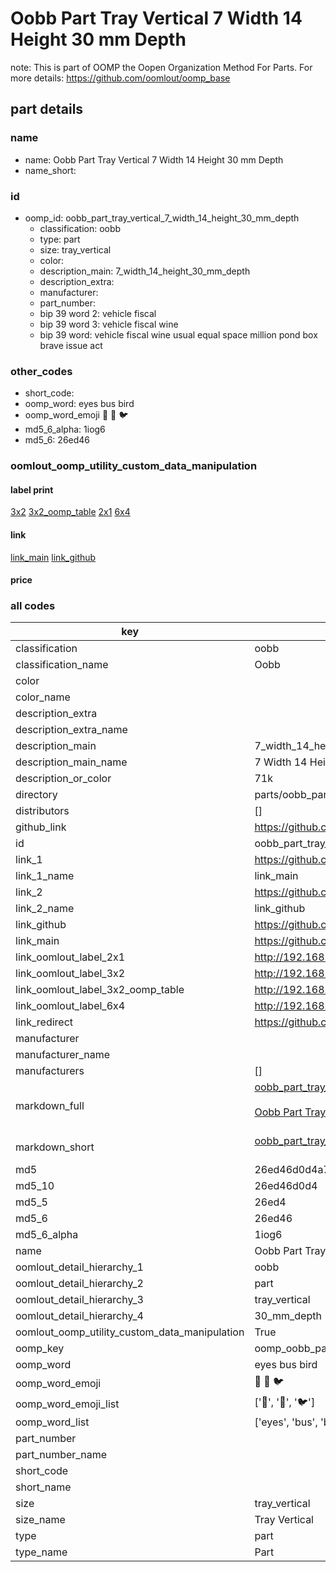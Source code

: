 # Oobb Part Tray Vertical 7 Width 14 Height 30 mm Depth  

note: This is part of OOMP the Oopen Organization Method For Parts. For more details: https://github.com/oomlout/oomp_base

##  part details
  







### name
* name: Oobb Part Tray Vertical 7 Width 14 Height 30 mm Depth
* name_short: 
### id
* oomp_id: oobb_part_tray_vertical_7_width_14_height_30_mm_depth
  * classification: oobb
  * type: part
  * size: tray_vertical
  * color: 
  * description_main: 7_width_14_height_30_mm_depth
  * description_extra: 
  * manufacturer: 
  * part_number: 
  * bip 39 word 2: vehicle fiscal
  * bip 39 word 3: vehicle fiscal wine
  * bip 39 word: vehicle fiscal wine usual equal space million pond box brave issue act

### other_codes
* short_code: 
* oomp_word: eyes bus bird
* oomp_word_emoji :eyes: :bus: :bird:
* md5_6_alpha: 1iog6
* md5_6: 26ed46






### oomlout_oomp_utility_custom_data_manipulation
#### label print
[3x2](http://192.168.1.245:1112/?label=oomp%201iog6)
[3x2_oomp_table](http://192.168.1.108:1112/?label=oomp%201iog6)
[2x1](http://192.168.1.242:1112/?label=oomp%201iog6)
[6x4](http://192.168.1.55:1112/?label=oomp%201iog6)    

#### link

[link_main](https://github.com/oomlout/oomlout_oomp_version_1_messy/tree/main/parts/oobb_part_tray_vertical_7_width_14_height_30_mm_depth) [link_github](https://github.com/oomlout/oomlout_oomp_version_1_messy/tree/main/parts/oobb_part_tray_vertical_7_width_14_height_30_mm_depth)                             

#### price







### all codes 
| key | value |  
| --- | --- |  
| classification | oobb |  
| classification_name | Oobb |  
| color |  |  
| color_name |  |  
| description_extra |  |  
| description_extra_name |  |  
| description_main | 7_width_14_height_30_mm_depth |  
| description_main_name | 7 Width 14 Height 30 mm Depth |  
| description_or_color | 71k |  
| directory | parts/oobb_part_tray_vertical_7_width_14_height_30_mm_depth |  
| distributors | [] |  
| github_link | https://github.com/oomlout/oomlout_oomp_part_src/tree/main/parts/oobb_part_tray_vertical_7_width_14_height_30_mm_depth |  
| id | oobb_part_tray_vertical_7_width_14_height_30_mm_depth |  
| link_1 | https://github.com/oomlout/oomlout_oomp_version_1_messy/tree/main/parts/oobb_part_tray_vertical_7_width_14_height_30_mm_depth |  
| link_1_name | link_main |  
| link_2 | https://github.com/oomlout/oomlout_oomp_version_1_messy/tree/main/parts/oobb_part_tray_vertical_7_width_14_height_30_mm_depth |  
| link_2_name | link_github |  
| link_github | https://github.com/oomlout/oomlout_oomp_version_1_messy/tree/main/parts/oobb_part_tray_vertical_7_width_14_height_30_mm_depth |  
| link_main | https://github.com/oomlout/oomlout_oomp_version_1_messy/tree/main/parts/oobb_part_tray_vertical_7_width_14_height_30_mm_depth |  
| link_oomlout_label_2x1 | http://192.168.1.242:1112/?label=oomp%201iog6 |  
| link_oomlout_label_3x2 | http://192.168.1.245:1112/?label=oomp%201iog6 |  
| link_oomlout_label_3x2_oomp_table | http://192.168.1.108:1112/?label=oomp%201iog6 |  
| link_oomlout_label_6x4 | http://192.168.1.55:1112/?label=oomp%201iog6 |  
| link_redirect | https://github.com/oomlout/oomlout_oomp_version_1_messy/tree/main/parts/oobb_part_tray_vertical_7_width_14_height_30_mm_depth |  
| manufacturer |  |  
| manufacturer_name |  |  
| manufacturers | [] |  
| markdown_full | [oobb_part_tray_vertical_7_width_14_height_30_mm_depth](none)<br>[](none)<br>[Oobb Part Tray Vertical 7 Width 14 Height 30 Mm Depth](none)<br><br> |  
| markdown_short | [oobb_part_tray_vertical_7_width_14_height_30_mm_depth](none)<br><br> |  
| md5 | 26ed46d0d4a7d19741260f03f715e78f |  
| md5_10 | 26ed46d0d4 |  
| md5_5 | 26ed4 |  
| md5_6 | 26ed46 |  
| md5_6_alpha | 1iog6 |  
| name | Oobb Part Tray Vertical 7 Width 14 Height 30 mm Depth |  
| oomlout_detail_hierarchy_1 | oobb |  
| oomlout_detail_hierarchy_2 | part |  
| oomlout_detail_hierarchy_3 | tray_vertical |  
| oomlout_detail_hierarchy_4 | 30_mm_depth |  
| oomlout_oomp_utility_custom_data_manipulation | True |  
| oomp_key | oomp_oobb_part_tray_vertical_7_width_14_height_30_mm_depth |  
| oomp_word | eyes bus bird |  
| oomp_word_emoji | :eyes: :bus: :bird: |  
| oomp_word_emoji_list | [':eyes:', ':bus:', ':bird:'] |  
| oomp_word_list | ['eyes', 'bus', 'bird'] |  
| part_number |  |  
| part_number_name |  |  
| short_code |  |  
| short_name |  |  
| size | tray_vertical |  
| size_name | Tray Vertical |  
| type | part |  
| type_name | Part |  
